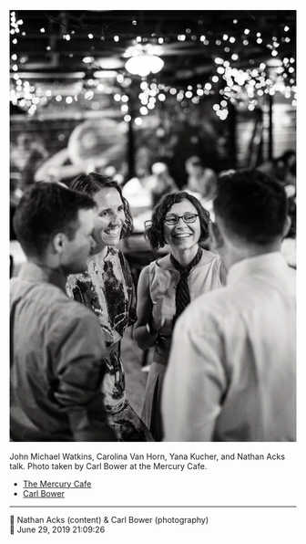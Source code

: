![John Michael Watkins, Carolina Van Horn, Yana Kucher, and Nathan Acks talk](assets/4cbba8f215c7457bb6f3b0df7f20b85d.webp)

John Michael Watkins, Carolina Van Horn, Yana Kucher, and Nathan Acks talk. Photo taken by Carl Bower at the Mercury Cafe.

* [The Mercury Cafe](http://mercurycafe.com)
* [Carl Bower](https://carlbowerphotos.com)

- - - -

<span aria-hidden="true">👥</span> Nathan Acks (content) & Carl Bower (photography)  
<span aria-hidden="true">📅</span> June 29, 2019 21:09:26
